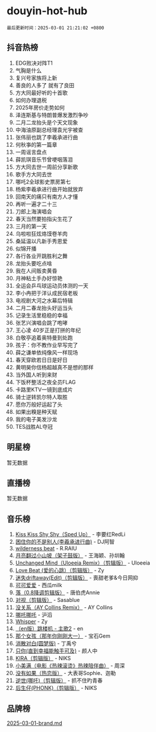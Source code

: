 # douyin-hot-hub

`最后更新时间：2025-03-01 21:21:02 +0800`

## 抖音热榜

1. EDG败决对阵T1
1. 气胸是什么
1. 复兴号家族将上新
1. 善良的人多了 就有了良田
1. 方大同最好听的十首歌
1. 如何办理退税
1. 2025年房价走势如何
1. 泽连斯基与特朗普爆发激烈争吵
1. 二月二龙抬头是个天文现象
1. 中海油原副总经理袁光宇被查
1. 张伟丽也跳了李羲承进行曲
1. 何秋亊的第一篇章
1. 一周谣言盘点
1. 薛凯琪音乐节曾哽咽落泪
1. 方大同去世一周前分享新歌
1. 歌手方大同去世
1. 哪吒2全球影史票房第七
1. 杨紫李羲承进行曲开始就放弃
1. 回南天的痛只有南方人才懂
1. 再听一遍才二十三
1. 刀郎上海演唱会
1. 春天当然要拍指尖生花了
1. 三月的第一天
1. 乌啦啦狂炫烙馍卷羊肉
1. 桑延温以凡新手秀恩爱
1. 似锦开播
1. 各行各业开跳胜利之舞
1. 龙抬头要吃点啥
1. 我在人间贩卖黄昏
1. 月神粘土手办好惊艳
1. 全运会乒乓球运动员体测的一天
1. 李小冉把于洋认成民宿老板
1. 电视剧大河之水幕后特辑
1. 二月二春龙抬头好运当头
1. 记录生活里稳稳的幸福
1. 张艺兴演唱会跳了咆哮
1. 王心凌 40岁正是打拼的年纪
1. 白敬亭追着奥特曼到处跑
1. 孩子：你不教作业早写完了
1. 薛之谦单依纯像风一样现场
1. 春天穿欧若日日是好日
1. 黄明昊你信杨超越真不是想的那样
1. 当外国人听到来财
1. 下饭杯整活之夜全员FLAG
1. 卡路里KTV一镜到底成片
1. 骑士逆转凯尔特人取胜
1. 愿你万般好运起了头
1. 如果出糗是种天赋
1. 我的电子美发沙龙
1. TES战胜AL夺冠

## 明星榜

暂无数据

## 直播榜

暂无数据

## 音乐榜

1. [Kiss Kiss Shy Shy（Sped Up）](https://sf3-cdn-tos.douyinstatic.com/obj/tos-cn-ve-2774/oYpXDAeGgQK0zfPaji7iKUixpCXFGILeLGmvYA) - 李要红RedLi
1. [困住你的不是别人(李羲承进行曲)](https://sf6-cdn-tos.douyinstatic.com/obj/tos-cn-ve-2774/okWrrVL1iQGZbfHVeCPAe7IaerYfM2jEQi5mNI) - DJ阿智
1. [wilderness beat](https://sf3-cdn-tos.douyinstatic.com/obj/tos-cn-ve-2774/o0oBmODSFCpfFdLRGzAAFC2ah9AIMEQfAOueVE) - R.RAIU
1. [月亮翻过小山坡（架子鼓版）](https://sf5-hl-cdn-tos.douyinstatic.com/obj/tos-cn-ve-2774/oMNeN2LYSVP6MMtoAQFGfeQDeftQqYPEErIl8Y) - 王海颖、孙圳翰
1. [Unchanged Mind（Uloeeia Remix）（剪辑版）](https://sf3-cdn-tos.douyinstatic.com/obj/tos-cn-ve-2774/oIHYu1YfsziJqmggAqBsXOiiI2Y1QB6I61RsMW) - Uloeeia
1. [Love Beat  (爱的心跳）（剪辑版）](https://sf3-cdn-tos.douyinstatic.com/obj/tos-cn-ve-2774/oUlARwvEINIisZ9nCnKMZiYFGfCCYLtDADDBge) - Zy
1. [迷失driftaway(Edit)（剪辑版）](https://sf3-cdn-tos.douyinstatic.com/obj/tos-cn-ve-2774/ogaa1xGNeFO6FCaMgO8PzzAceEI4fBLDMi15H3) - 喪甜老爹&今日网抑
1. [可可爱爱](https://sf5-hl-cdn-tos.douyinstatic.com/obj/tos-cn-ve-2774/0deb1e75aea643b9927ba26aaafa29dd) - 西瓜milk
1. [落（0.8降调剪辑版）](https://sf3-cdn-tos.douyinstatic.com/obj/tos-cn-ve-2774/ociN0WUv3APijBYr6DUmAHmdkZ5MjM6gIF3iA) - 唐伯虎Annie
1. [对视（剪辑版）](https://sf3-cdn-tos.douyinstatic.com/obj/tos-cn-ve-2774/ogKtIhiB0WfAa18F9z3uWODMtZi2ysB1VuAIsQ) - Sasablue
1. [没关系（AY Collins Remix）](https://sf6-cdn-tos.douyinstatic.com/obj/tos-cn-ve-2774/oIBbI5Ghw4zdUCQMJrDEFaAQilZP3EIDSi7MW) - AY Collins
1. [哪吒哪吒](https://sf5-hl-cdn-tos.douyinstatic.com/obj/tos-cn-ve-2774/oUkQCgCDnBanFehFEFQDxCQntAOIfp9gyZYFVo) - 沪滔
1. [Whisper](https://sf3-cdn-tos.douyinstatic.com/obj/tos-cn-ve-2774/oEeYKDxIDCFuArkftgkGqCnG7xZtRC2rEMKBQi) - Zy
1. [（en版）跳楼机 - 主歌2](https://sf3-cdn-tos.douyinstatic.com/obj/tos-cn-ve-2774/oklN6GvgQ2L8DpPeaAGf1gPeyKzjXFwHIwoCZv) - en
1. [那个女孩（那年你刚刚大一）](https://sf5-hl-cdn-tos.douyinstatic.com/obj/tos-cn-ve-2774/o4IZw7TlivwiBBBMA2rIgWrGNIrjFroh6bPqQ) - 宝石Gem
1. [消散对白(圆梦版)](https://sf3-cdn-tos.douyinstatic.com/obj/tos-cn-ve-2774/og4jB5I5IizzoZVAAAzWgBMAsMDWoArfwBOiFs) - 丁禹兮
1. [只你(直到幸福能触手可及)](https://sf5-hl-cdn-tos.douyinstatic.com/obj/tos-cn-ve-2774/o0lBkRDzFTeaVSUz3ZZSCBVtZ5DIMQGfgmEAuE) - 颜人中
1. [KIRA（剪辑版）](https://sf3-cdn-tos.douyinstatic.com/obj/tos-cn-ve-2774/o0Bq3TvdHqOfzihWrHyABMociuMA3Inwsbx9Wi) - NIKS
1. [小美满（电影《热辣滚烫》热辣陪伴曲）](https://sf3-cdn-tos.douyinstatic.com/obj/tos-cn-ve-2774/o0GAn2lSgfZIDUgtevCGDQYnFg4CwnrBaxbTZL) - 周深
1. [没有如果（热恋版）](https://sf3-cdn-tos.douyinstatic.com/obj/tos-cn-ve-2774/o4iETqbxIThtCXlBeV0DfAhZsbCFGhagYupnMx) - 大表哥Sophie、迦勒
1. [逆世(哪吒)（剪辑版）](https://sf5-hl-cdn-tos.douyinstatic.com/obj/tos-cn-ve-2774/oMIEZAfEogrLnzfDWMBiZKCWuXIUFLtRDsOFWs) - 抓不住旳青春
1. [后生仔(PHONK)（剪辑版）](https://sf3-cdn-tos.douyinstatic.com/obj/tos-cn-ve-2774/o0TzmfumdQAJ1aGG9F5LfTXIYeGcqYKRPAeFdJ) - NIKS

## 品牌榜

[2025-03-01-brand.md](2025-03-01-brand.md)
